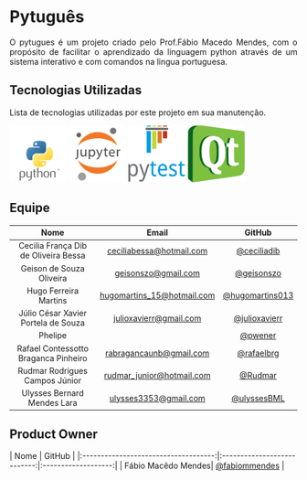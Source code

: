 # Pytuguês
<p align="justify">O pytugues é um projeto criado pelo Prof.Fábio Macedo Mendes, com o propósito de facilitar o aprendizado da linguagem python através de um sistema interativo e com comandos na lingua portuguesa.

## Tecnologias Utilizadas
<p align="justify">Lista de tecnologias utilizadas por este projeto em sua manutenção.

<img src="icons/python.png" width=100 height=100></img></a>
<img src="icons/jupyter.png" width=100 height=100></img></a>
<img src="icons/pytest.png" width=100 height=100></img></a>
<img src="icons/qscintilla.png" width=100 height=100></img></a>

## Equipe

|                 Nome                 |             Email            |        GitHub       |
|:------------------------------------:|:---------------------------:|:-------------------:|
| Cecilia França Dib de Oliveira Bessa |  [ceciliabessa@hotmail.com]() |    [@ceciliadib](https://github.com/ceciliadib)    |
| Geison de Souza Oliveira | [geisonszo@gmail.com]() | [@geisonszo](https://github.com/geisonszo) |
| Hugo Ferreira Martins | [hugomartins_15@hotmail.com]() | [@hugomartins013](https://github.com/hugomartins013)
|  Júlio César Xavier Portela de Souza |   [julioxavierr@gmail.com]()  |   [@julioxavierr](https://github.com/julioxavierr)   |
| Phelipe | []() | [@pwener](https://github.com/pwener) |
| Rafael Contessotto Braganca Pinheiro | [rabragancaunb@gmail.com]() | [@rafaelbrg](https://github.com/rafaelbrg) |
| Rudmar Rodrigues Campos Júnior |   [rudmar_junior@hotmail.com]()  |   [@Rudmar](https://github.com/Rudmar)   |
| Ulysses Bernard Mendes Lara | [ulysses3353@gmail.com]() | [@ulyssesBML](https://github.com/rafaelbrg) |

## Product Owner

|                 Nome             |        GitHub       |
|:------------------------------------:|:---------------------------:|:-------------------:|
| Fábio Macêdo Mendes|   [@fabiommendes](https://github.com/fabiommendes)    |
